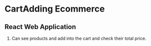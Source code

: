 # CartAdding Ecommerce

## React Web Application

1. Can see products and add into the cart and check their total price.